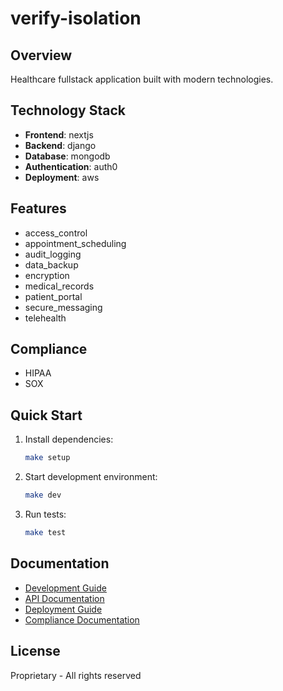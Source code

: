 # verify-isolation

## Overview
Healthcare fullstack application built with modern technologies.

## Technology Stack
- **Frontend**: nextjs
- **Backend**: django
- **Database**: mongodb
- **Authentication**: auth0
- **Deployment**: aws

## Features
- access_control
- appointment_scheduling
- audit_logging
- data_backup
- encryption
- medical_records
- patient_portal
- secure_messaging
- telehealth

## Compliance
- HIPAA
- SOX

## Quick Start

1. Install dependencies:
   ```bash
   make setup
   ```

2. Start development environment:
   ```bash
   make dev
   ```

3. Run tests:
   ```bash
   make test
   ```

## Documentation
- [Development Guide](docs/DEVELOPMENT.md)
- [API Documentation](docs/API.md)
- [Deployment Guide](docs/DEPLOYMENT.md)
- [Compliance Documentation](docs/COMPLIANCE.md)

## License
Proprietary - All rights reserved
